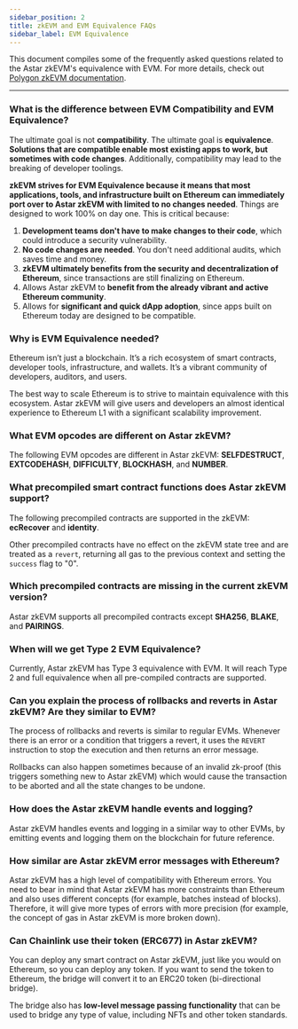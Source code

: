 ```yaml
---
sidebar_position: 2
title: zkEVM and EVM Equivalence FAQs
sidebar_label: EVM Equivalence
---
```


This document compiles some of the frequently asked questions related to the Astar zkEVM's equivalence with EVM. For more details, check out [Polygon zkEVM documentation](https://wiki.polygon.technology/docs/category/zkevm-protocol/).

---

### What is the difference between EVM Compatibility and EVM Equivalence?

The ultimate goal is not **compatibility**. The ultimate goal is **equivalence**. **Solutions that are compatible enable most existing apps to work, but sometimes with code changes**. Additionally, compatibility may lead to the breaking of developer toolings.

**zkEVM strives for EVM Equivalence because it means that most applications, tools, and infrastructure built on Ethereum can immediately port over to Astar zkEVM with limited to no changes needed**. Things are designed to work 100% on day one. This is critical because:

1. **Development teams don't have to make changes to their code**, which could introduce a security vulnerability.
2. **No code changes are needed**. You don't need additional audits, which saves time and money. 
3. **zkEVM ultimately benefits from the security and decentralization of Ethereum**, since transactions are still finalizing on Ethereum.
4. Allows Astar zkEVM to **benefit from the already vibrant and active Ethereum community**.
5. Allows for **significant and quick dApp adoption**, since apps built on Ethereum today are designed to be compatible.

### Why is EVM Equivalence needed?

Ethereum isn’t just a blockchain. It’s a rich ecosystem of smart contracts, developer tools, infrastructure, and wallets. It’s a vibrant community of developers, auditors, and users.

The best way to scale Ethereum is to strive to maintain equivalence with this ecosystem. Astar zkEVM will give users and developers an almost identical experience to Ethereum L1 with a significant scalability improvement.

### What EVM opcodes are different on Astar zkEVM?

The following EVM opcodes are different in Astar zkEVM: **SELFDESTRUCT**, **EXTCODEHASH**, **DIFFICULTY**, **BLOCKHASH**, and **NUMBER**.

### What precompiled smart contract functions does Astar zkEVM support?

The following precompiled contracts are supported in the zkEVM: **ecRecover** and **identity**.

Other precompiled contracts have no effect on the zkEVM state tree and are treated as a `revert`, returning all gas to the previous context and setting the `success` flag to "0".

### Which precompiled contracts are missing in the current zkEVM version?

Astar zkEVM supports all precompiled contracts except **SHA256**, **BLAKE**, and **PAIRINGS**.

### When will we get Type 2 EVM Equivalence?

Currently, Astar zkEVM has Type 3 equivalence with EVM. It will reach Type 2 and full equivalence when all pre-compiled contracts are supported.

### Can you explain the process of rollbacks and reverts in Astar zkEVM? Are they similar to EVM?

The process of rollbacks and reverts is similar to regular EVMs. Whenever there is an error or a condition that triggers a revert, it uses the `REVERT` instruction to stop the execution and then returns an error message.

Rollbacks can also happen sometimes because of an invalid zk-proof (this triggers something new to Astar zkEVM) which would cause the transaction to be aborted and all the state changes to be undone.

### How does the Astar zkEVM handle events and logging?

Astar zkEVM handles events and logging in a similar way to other EVMs, by emitting events and logging them on the blockchain for future reference.

### How similar are Astar zkEVM error messages with Ethereum?

Astar zkEVM has a high level of compatibility with Ethereum errors. You need to bear in mind that Astar zkEVM has more constraints than Ethereum and also uses different concepts (for example, batches instead of blocks). Therefore, it will give more types of errors with more precision (for example, the concept of gas in Astar zkEVM is more broken down).

### Can Chainlink use their token (ERC677) in Astar zkEVM?

You can deploy any smart contract on Astar zkEVM, just like you would on Ethereum, so you can deploy any token. If you want to send the token to Ethereum, the bridge will convert it to an ERC20 token (bi-directional bridge).

The bridge also has **low-level message passing functionality** that can be used to bridge any type of value, including NFTs and other token standards.
